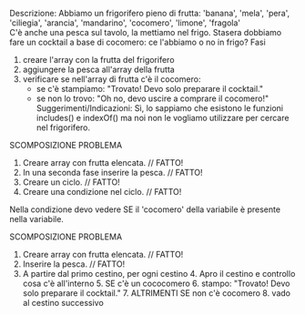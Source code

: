 Descrizione:
Abbiamo un frigorifero pieno di frutta: 'banana', 'mela', 'pera', 'ciliegia', 'arancia', 'mandarino', 'cocomero', 'limone', 'fragola'  
C'è anche una pesca sul tavolo, la mettiamo nel frigo.
Stasera dobbiamo fare un cocktail a base di cocomero: ce l'abbiamo o no in frigo?
Fasi
1. creare l'array con la frutta del frigorifero
2. aggiungere la pesca all'array della frutta
3. verificare se nell'array di frutta c'è il cocomero:
   - se c'è stampiamo: "Trovato! Devo solo preparare il cocktail."
   - se non lo trovo: "Oh no, devo uscire a comprare il cocomero!"
Suggerimenti/Indicazioni:
Sì, lo sappiamo che esistono le funzioni includes() e indexOf() ma noi non le vogliamo utilizzare per cercare nel frigorifero.

SCOMPOSIZIONE PROBLEMA
1. Creare array con frutta elencata. // FATTO!
2. In una seconda fase inserire la pesca. // FATTO!
3. Creare un ciclo. // FATTO!
4. Creare una condizione nel ciclo. // FATTO!

Nella condizione devo vedere SE il 'cocomero' della variabile è presente nella variabile.

SCOMPOSIZIONE PROBLEMA
1. Creare array con frutta elencata. // FATTO!
2. Inserire la pesca. // FATTO!
3. A partire dal primo cestino, per ogni cestino
   4. Apro il cestino e controllo cosa c'è all'interno
   5. SE c'è un cococomero
      6. stampo: "Trovato! Devo solo preparare il cocktail."
   7. ALTRIMENTI SE non c'è cocomero
      8. vado al cestino successivo